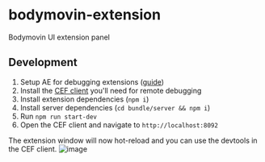 # bodymovin-extension

Bodymovin UI extension panel

## Development

1. Setup AE for debugging extensions ([guide](https://github.com/Adobe-CEP/CEP-Resources/blob/master/CEP_9.x/Documentation/CEP%209.0%20HTML%20Extension%20Cookbook.md#debugging-unsigned-extensions))
2. Install the [CEF client](https://github.com/Adobe-CEP/CEP-Resources/tree/master/CEP_9.x) you'll need for remote debugging
3. Install extension dependencies (`npm i`)
4. Install server dependencies (`cd bundle/server && npm i`)
5. Run `npm run start-dev`
6. Open the CEF client and navigate to `http://localhost:8092`

The extension window will now hot-reload and you can use the devtools in the CEF client.
![image](https://github.com/bodymovin/bodymovin-extension/assets/171671545/deb191ef-a5f7-4073-a64b-edea62bb5a37)
